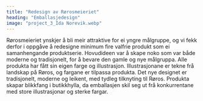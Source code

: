 ```yaml
---
title: "Redesign av Rørosmeieriet"
heading: "Emballasjedesign"
image: "project_3_Ida Norevik.webp"
---
```


Rørosmeieriet ynskjer å bli meir attraktive for ei yngre målgruppe, og vi fekk derfor i oppgåve å redesigne minimum fire valfrie produkt som ei samanhengande produktserie. Hovudideen var å skape noko som var både moderne og tradisjonelt, for å bevare den gamle og nye målgruppa. Alle produkta har fått sin eigen farge og illustrasjon. Illustrasjonane er tekne frå landskap på Røros, og fargane er tilpassa produkta. Det nye designet er tradisjonelt, moderne og leikent, med tydleg tilknyting til Røros. Produkta skapar blikkfang i butikkhylla, da emballasjen skil seg ut frå konkurrentane med store illustrasjonar og sterke fargar.

